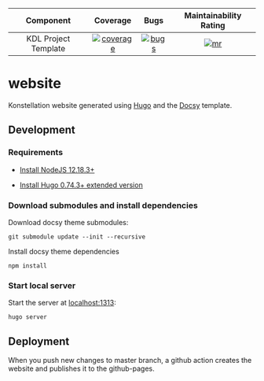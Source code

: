 |  Component  | Coverage  |  Bugs  |  Maintainability Rating  |
| :---------: | :-----:   |  :---: |  :--------------------:  |
|  KDL Project Template  | [![coverage][coverage-badge]][coverage-link] | [![bugs][bugs-badge]][bugs-link] | [![mr][mr-badge]][mr-link] |

[coverage-badge]: https://sonarcloud.io/api/project_badges/measure?project=konstellation-io_website&metric=coverage
[coverage-link]: https://sonarcloud.io/api/project_badges/measure?project=konstellation-io_website&metric=coverage

[bugs-badge]: https://sonarcloud.io/api/project_badges/measure?project=konstellation-io_website&metric=bugs
[bugs-link]: https://sonarcloud.io/component_measures?id=konstellation-io_website&metric=Reliability

[mr-badge]: https://sonarcloud.io/api/project_badges/measure?project=konstellation-io_website&metric=sqale_rating
[mr-link]: https://sonarcloud.io/component_measures?id=konstellation-io_website&metric=Maintainability

# website

Konstellation website generated using [Hugo](https://gohugo.io) and the [Docsy](https://www.docsy.dev/) template.

## Development

### Requirements

- [Install NodeJS 12.18.3+](https://nodejs.org/en/download/)

- [Install Hugo 0.74.3+ extended version](https://gohugo.io/getting-started/installing/)

### Download submodules and install dependencies

Download docsy theme submodules:

```
git submodule update --init --recursive
```

Install docsy theme dependencies

```
npm install
```

### Start local server

Start the server at [localhost:1313](http://localhost:1313/website/):

```
hugo server
```

## Deployment

When you push new changes to master branch, a github action creates the website and publishes it to the github-pages.
